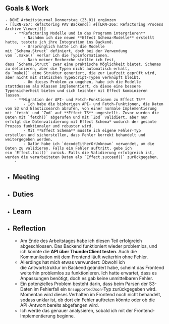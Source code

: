 ## Goals & Work
	- DONE Arbeitsjournal Donnerstag (23.01) ergänzen
	- [[LRN-267: Refactoring PAV Backend]] #[[LRN-266: Refactoring Process Archive Viewer]]]]
		- **Refactoring Modelle und in das Programm intergrieren**
			- Nachdem ich die neuen **Effect Schema-Modelle** erstellt hatte, testete ich ihre Integration ins Backend.
			- Ursprünglich hatte ich die Modelle mit `Schema.Struct` definiert, doch bei der Verwendung von `.make()` verlor ich die Typinformationen.
			- Nach meiner Recherche stellte ich fest, dass `Schema.Struct` zwar eine praktische Möglichkeit bietet, Schemas zu definieren, aber die Typen nicht automatisch erhält, da `make()` eine Struktur generiert, die zur Laufzeit geprüft wird, aber nicht mit statischen TypeScript-Typen verknüpft bleibt.
			- Um dieses Problem zu umgehen, habe ich die Modelle stattdessen als Klassen implementiert, da diese eine bessere Typensicherheit bieten und sich leichter mit Effect kombinieren lassen.
		- **Migration der API- und Fetch-Funktionen zu Effect TS**
			- Ich habe die bisherigen API- und Fetch-Funktionen, die Daten von S3 und Elasticsearch abrufen, von einer normale Implementierung mit `fetch` und `Zod` auf **Effect TS** umgestellt. Zuvor wurden die Daten mit `fetch()` abgerufen und mit `Zod` validiert, aber nun erfolgt die Datenvalidierung mit Effect Schema* wodurch der gesamte Prozess funktionaler und robuster wird.
			- Mit **Effect Schema** musste ich eigene Fehler-Typ erstellen und sicherstellen, dass Fehler korrekt behandelt und weitergegeben werden.
			- Dafür habe ich `decodeEitherOrUnknown` verwendet, um die Daten zu validieren. Falls ein Fehler auftritt, gebe ich ein `Effect.fail()` zurück. Falls die Validierung erfolgreich ist, werden die verarbeiteten Daten als `Effect.succeed()` zurückgegeben.
		-
- ## Meeting
- ## Duties
- ## Learn
- ## Reflection
	- Am Ende des Arbeitstages habe ich diesen Teil erfolgreich abgeschlossen. Das Backend funktioniert wieder problemlos, und ich konnte die **API über ThunderClient testen**. Auch die Kommunikation mit dem Frontend läuft weiterhin ohne Fehler.
	- Allerdings hat mich etwas verwundert: Obwohl ich die Antwortstruktur im Backend geändert habe, scheint das Frontend weiterhin problemlos zu funktionieren. Ich hatte erwartet, dass es Anpassungen benötigt, doch es gab keine unmittelbaren Fehler.
	- Ein potenzielles Problem besteht darin, dass beim Parsen der S3-Daten im Fehlerfall ein `UnsupportedJson`-Typ zurückgegeben wird. Momentan wird dieses Verhalten im Frontend noch nicht behandelt, sodass unklar ist, ob dort ein Fehler auftreten könnte oder ob die API-Antwort bereits abgefangen wird.
	- Ich werde das genauer analysieren, sobald ich mit der Frontend-Implementierung beginne.